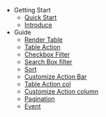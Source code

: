 - Getting Start
  - [Quick Start](quickstart)
  - [Introduce](introduce)
- Guide
  - [Render Table](renderTable)
  - [Table Action](tableAction)
  - [Checkbox Filter](checkboxFilter)
  - [Search Box filter](searchBoxFilter)
  - [Sort](sort)
  - [Customize Action Bar](defineActionBar)
  - [Table Action col](tableActionCol)
  - [Customize Action column](defineActionCol)
  - [Pagination](pagination)
  - [Event](event)
